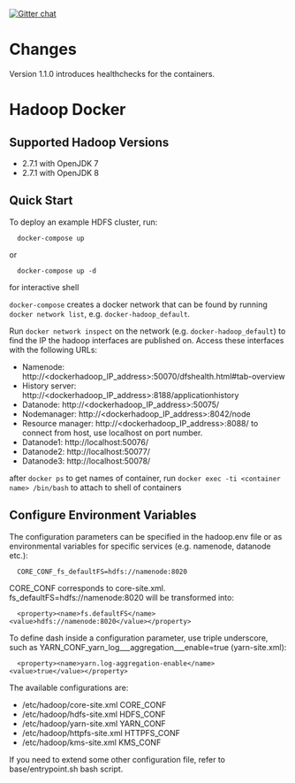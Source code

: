 [![Gitter chat](https://badges.gitter.im/gitterHQ/gitter.png)](https://gitter.im/big-data-europe/Lobby)

# Changes

Version 1.1.0 introduces healthchecks for the containers.

# Hadoop Docker

## Supported Hadoop Versions
* 2.7.1 with OpenJDK 7
* 2.7.1 with OpenJDK 8

## Quick Start

To deploy an example HDFS cluster, run:
```
  docker-compose up
```
or
```
  docker-compose up -d
```
for interactive shell

`docker-compose` creates a docker network that can be found by running `docker network list`, e.g. `docker-hadoop_default`.

Run `docker network inspect` on the network (e.g. `docker-hadoop_default`) to find the IP the hadoop interfaces are published on. Access these interfaces with the following URLs:

* Namenode: http://<dockerhadoop_IP_address>:50070/dfshealth.html#tab-overview
* History server: http://<dockerhadoop_IP_address>:8188/applicationhistory
* Datanode: http://<dockerhadoop_IP_address>:50075/
* Nodemanager: http://<dockerhadoop_IP_address>:8042/node
* Resource manager: http://<dockerhadoop_IP_address>:8088/
to connect from host, use localhost on port number.
* Datanode1: http://localhost:50076/
* Datanode2: http://localhost:50077/
* Datanode3: http://localhost:50078/

after `docker ps` to get names of container, run
`docker exec -ti <container name> /bin/bash` to attach to shell of containers

## Configure Environment Variables

The configuration parameters can be specified in the hadoop.env file or as environmental variables for specific services (e.g. namenode, datanode etc.):
```
  CORE_CONF_fs_defaultFS=hdfs://namenode:8020
```

CORE_CONF corresponds to core-site.xml. fs_defaultFS=hdfs://namenode:8020 will be transformed into:
```
  <property><name>fs.defaultFS</name><value>hdfs://namenode:8020</value></property>
```
To define dash inside a configuration parameter, use triple underscore, such as YARN_CONF_yarn_log___aggregation___enable=true (yarn-site.xml):
```
  <property><name>yarn.log-aggregation-enable</name><value>true</value></property>
```

The available configurations are:
* /etc/hadoop/core-site.xml CORE_CONF
* /etc/hadoop/hdfs-site.xml HDFS_CONF
* /etc/hadoop/yarn-site.xml YARN_CONF
* /etc/hadoop/httpfs-site.xml HTTPFS_CONF
* /etc/hadoop/kms-site.xml KMS_CONF

If you need to extend some other configuration file, refer to base/entrypoint.sh bash script.
